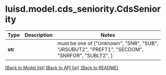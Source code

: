 # luisd.model.cds_seniority.CdsSeniority

Type | Description | Notes
------------- | ------------- | -------------
**str** |  |  must be one of ["Unknown", "SNR", "SUB", "JRSUBUT2", "PREFT1", "SECDOM", "SNRFOR", "SUBLT2", ]

[[Back to Model list]](../../README.md#documentation-for-models) [[Back to API list]](../../README.md#documentation-for-api-endpoints) [[Back to README]](../../README.md)

